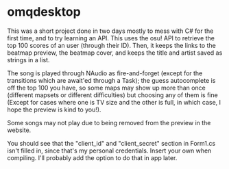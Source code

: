 # omqdesktop

This was a short project done in two days mostly to mess with C# for the first time, and to try learning an API. This uses the osu! API to retrieve the top 100 scores of an user (through their ID). Then, it keeps the links to the beatmap preview, the beatmap cover, and keeps the title and artist saved as strings in a list. 

The song is played through NAudio as fire-and-forget (except for the transitions which are await'ed through a Task); the guess autocomplete is off the top 100 you have, so some maps may show up more than once (different mapsets or different difficulties) but choosing any of them is fine (Except for cases where one is TV size and the other is full, in which case, I hope the preview is kind to you!).

Some songs may not play due to being removed from the preview in the website.

You should see that the "client_id" and "client_secret" section in Form1.cs isn't filled in, since that's my personal credentials. Insert your own when compiling. I'll probably add the option to do that in app later.
